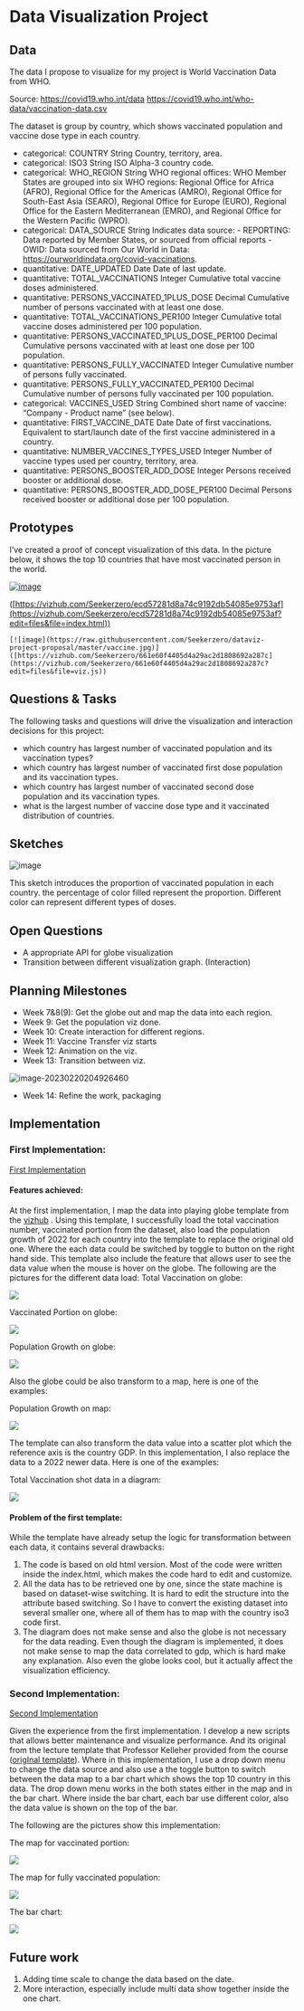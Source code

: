 # Data Visualization Project

## Data

The data I propose to visualize for my project is World Vaccination Data from WHO.

Source: https://covid19.who.int/data https://covid19.who.int/who-data/vaccination-data.csv

The dataset is group by country, which shows vaccinated population and vaccine dose type in each country.

- categorical: COUNTRY	String	Country, territory, area.
- categorical: ISO3	String	ISO Alpha-3 country code.
- categorical: WHO_REGION	String	WHO regional offices: WHO Member States  are grouped into six WHO regions: Regional Office for Africa (AFRO),  Regional Office for the Americas (AMRO), Regional Office for South-East  Asia (SEARO), Regional Office for Europe (EURO), Regional Office for the Eastern Mediterranean (EMRO), and Regional Office for the Western  Pacific (WPRO).
- categorical: DATA_SOURCE	String	Indicates data source: - REPORTING: Data reported by Member States, or sourced from official reports - OWID:  Data sourced from Our World in Data: https://ourworldindata.org/covid-vaccinations.
- quantitative: DATE_UPDATED	Date	Date of last update.
- quantitative: TOTAL_VACCINATIONS	Integer	Cumulative total vaccine doses administered.
- quantitative: PERSONS_VACCINATED_1PLUS_DOSE	Decimal	Cumulative number of persons vaccinated with at least one dose.
- quantitative: TOTAL_VACCINATIONS_PER100	Integer	Cumulative total vaccine doses administered per 100 population.
- quantitative: PERSONS_VACCINATED_1PLUS_DOSE_PER100	Decimal	Cumulative  persons vaccinated with at least one dose per 100 population.
-  quantitative: PERSONS_FULLY_VACCINATED	Integer	Cumulative number of persons fully vaccinated.
- quantitative: PERSONS_FULLY_VACCINATED_PER100	Decimal	Cumulative number of persons fully vaccinated per 100 population.
- categorical: VACCINES_USED	String	Combined short name of vaccine: “Company - Product name” (see below).
- quantitative: FIRST_VACCINE_DATE	Date	Date of first vaccinations.  Equivalent to start/launch date of the first vaccine administered in a  country.
-  quantitative: NUMBER_VACCINES_TYPES_USED	Integer	Number of vaccine types used per country, territory, area.
- quantitative: PERSONS_BOOSTER_ADD_DOSE	Integer	Persons received booster or additional dose.
- quantitative: PERSONS_BOOSTER_ADD_DOSE_PER100	Decimal	Persons received booster or additional dose per 100 population.



## Prototypes

I’ve created a proof of concept visualization of this data. In the picture below, it shows the top 10 countries that have most vaccinated person in the world.

[![image](https://raw.githubusercontent.com/Seekerzero/dataviz-project-proposal/master/vaccine.png)]([https://vizhub.com/Seekerzero/661e60f4405d4a29ac2d1808692a287c](https://vizhub.com/Seekerzero/661e60f4405d4a29ac2d1808692a287c?edit=files&file=viz.js))

([https://vizhub.com/Seekerzero/ecd57281d8a74c9192db54085e9753af](https://vizhub.com/Seekerzero/ecd57281d8a74c9192db54085e9753af?edit=files&file=index.html))
```
[![image](https://raw.githubusercontent.com/Seekerzero/dataviz-project-proposal/master/vaccine.jpg)]([https://vizhub.com/Seekerzero/661e60f4405d4a29ac2d1808692a287c](https://vizhub.com/Seekerzero/661e60f4405d4a29ac2d1808692a287c?edit=files&file=viz.js))
```

## Questions & Tasks

The following tasks and questions will drive the visualization and interaction decisions for this project:

 * which country has largest number of vaccinated population and its vaccination types?
 * which country has largest number of vaccinated first dose population and its vaccination types.
 * which country has largest number of vaccinated second dose population and its vaccination types.
 * what is the largest number of vaccine dose type and it vaccinated distribution of countries.

## Sketches

![image](https://raw.githubusercontent.com/Seekerzero/dataviz-project-proposal/master/vaccine%20population.png)

This sketch introduces the proportion of vaccinated population in each country. the percentage of color filled represent the proportion. Different color can represent different types of doses.

## Open Questions

- A appropriate API for globe visualization
- Transition between different visualization graph. (Interaction)

## Planning Milestones

- Week 7&8(9): Get the globe out and map the data into each region.
- Week 9: Get the population viz done.
- Week 10: Create interaction for different regions.
- Week 11: Vaccine Transfer viz starts
- Week 12: Animation on the viz.
- Week 13: Transition between viz.

![image-20230220204926460](https://github.com/Seekerzero/dataviz-project-proposal/blob/master/global_vaccination_portion.png)
- Week 14: Refine the work, packaging



## Implementation

### First Implementation:

[First Implementation](https://vizhub.com/Seekerzero/56fd93d1c4e24f47aa756e3b50b6d611?edit=files&file=index.html)

#### Features achieved:

At the first implementation, I map the data into playing globe template from the [vizhub](https://vizhub.com/aishwarya8615/f44704d93554421a828fa7f23a11371c) . Using this template, I successfully load the total vaccination number, vaccinated portion from the dataset, also load the population growth of 2022 for each country into the template to replace the original old one. Where the each data could be switched by toggle to button on the right hand side. This template also include the feature that allows user to see the data value when the mouse is hover on the globe. The following are the pictures for the different data load:
Total Vaccination on globe:

![](https://raw.githubusercontent.com/Seekerzero/dataviz-project-proposal/master/pics/final_p1.png)

Vaccinated Portion on globe:

![](https://raw.githubusercontent.com/Seekerzero/dataviz-project-proposal/master/pics/final_p2.png)

Population Growth on globe:

![](https://raw.githubusercontent.com/Seekerzero/dataviz-project-proposal/master/pics/final_p3.png)

Also the globe could be also transform to a map, here is one of the examples:

Population Growth on map:

![](https://raw.githubusercontent.com/Seekerzero/dataviz-project-proposal/master/pics/final_p4.png)

The template can also transform the data value into a scatter plot which the reference axis is the country GDP. In this implementation, I also replace the data to a 2022 newer data. Here is one of the examples:

Total Vaccination shot data in a diagram:

![](https://raw.githubusercontent.com/Seekerzero/dataviz-project-proposal/master/pics/final_p5.png)



#### Problem of the first template:

While the template have already setup the logic for transformation between each data, it contains several drawbacks:

1. The code is based on old html version. Most of the code were written inside the index.html, which makes the code hard to edit and customize.
2. All the data has to be retrieved one by one, since the state machine is based on dataset-wise switching. It is hard to edit the structure into the attribute based switching. So I have to convert the existing dataset into several smaller one, where all of them has to map with the country iso3 code first.
3. The diagram does not make sense and also the globe is not necessary for the data reading. Even though the diagram is implemented, it does not make sense to map the data correlated to gdp, which is hard make any explanation. Also even the globe looks cool, but it actually affect the visualization efficiency.

### Second Implementation:

[Second Implementation](https://vizhub.com/Seekerzero/2da939c6f5af4d84aa5f464a8556bab0?edit=files)

Given the experience from the first implementation. I develop a new scripts that allows better maintenance and visualize performance. And its original from the lecture template that Professor Kelleher provided from the course ([origInal template](https://vizhub.com/curran/f2199edb602a4a28af5f797381eca5d5)). Where in this implementation, I use a drop down menu to change the data source and also use a the toggle button to switch between the data map to a bar chart which shows the top 10 country in this data. The drop down menu works in the both states either in the map and in the bar chart. Where inside the bar chart, each bar use different color, also the data value is shown on the top of the bar.

The following are the pictures show this implementation:

The map for vaccinated portion:

![](https://raw.githubusercontent.com/Seekerzero/dataviz-project-proposal/master/pics/final_p6.png)

The map for fully vaccinated population:

![](https://raw.githubusercontent.com/Seekerzero/dataviz-project-proposal/master/pics/final_p7.png)

The bar chart:

![](https://raw.githubusercontent.com/Seekerzero/dataviz-project-proposal/master/pics/final_p8.png)





## Future work

1. Adding time scale to change the data based on the date.
2. More interaction, especially include multi data show together inside the one chart.

​                                                                                             
